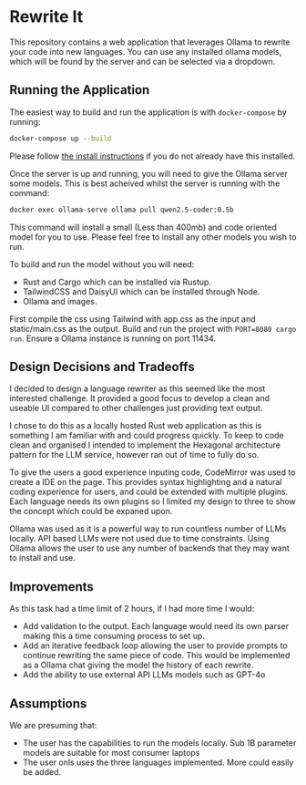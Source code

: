 # Rewrite It

This repository contains a web application that leverages Ollama to rewrite your code into new languages. You can use any installed ollama models, which will be found by the server and can be selected via a dropdown.

## Running the Application

The easiest way to build and run the application is with `docker-compose` by running:

```sh
docker-compose up --build
```

Please follow [the install instructions](https://docs.docker.com/compose/install/) if you do not already have this installed.

Once the server is up and running, you will need to give the Ollama server some models. This is best acheived whilst the server is running with the command:

```sh
docker exec ollama-serve ollama pull qwen2.5-coder:0.5b
```

This command will install a small (Less than 400mb) and code oriented model for you to use. Please feel free to install any other models you wish to run.

To build and run the model without you will need:

- Rust and Cargo which can be installed via Rustup.
- TailwindCSS and DaisyUI which can be installed through Node.
- Ollama and images.

First compile the css using Tailwind with app.css as the input and static/main.css as the output. Build and run the project with `PORT=8080 cargo run`. Ensure a Ollama instance is running on port 11434.

## Design Decisions and Tradeoffs

I decided to design a language rewriter as this seemed like the most interested challenge. It provided a good focus to develop a clean and useable UI compared to other challenges just providing text output. 

I chose to do this as a locally hosted Rust web application as this is something I am familiar with and could progress quickly. To keep to code clean and organised I intended to implement the Hexagonal architecture pattern for the LLM service, however ran out of time to fully do so.

To give the users a good experience inputing code, CodeMirror was used to create a IDE on the page. This provides syntax highlighting and a natural coding experience for users, and could be extended with multiple plugins. Each language needs its own plugins so I limited my design to three to show the concept which could be expaned upon.

Ollama was used as it is a powerful way to run countless number of LLMs locally. API based LLMs were not used due to time constraints. Using Ollama allows the user to use any number of backends that they may want to install and use.

## Improvements

As this task had a time limit of 2 hours, if I had more time I would:

- Add validation to the output. Each language would need its own parser making this a time consuming process to set up.
- Add an iterative feedback loop allowing the user to provide prompts to continue rewriting the same piece of code. This would be implemented as a Ollama chat giving the model the history of each rewrite.
- Add the ability to use external API LLMs models such as GPT-4o

## Assumptions

We are presuming that:

- The user has the capabilities to run the models locally. Sub 1B parameter models are suitable for most consumer laptops
- The user onls uses the three languages implemented. More could easily be added.

